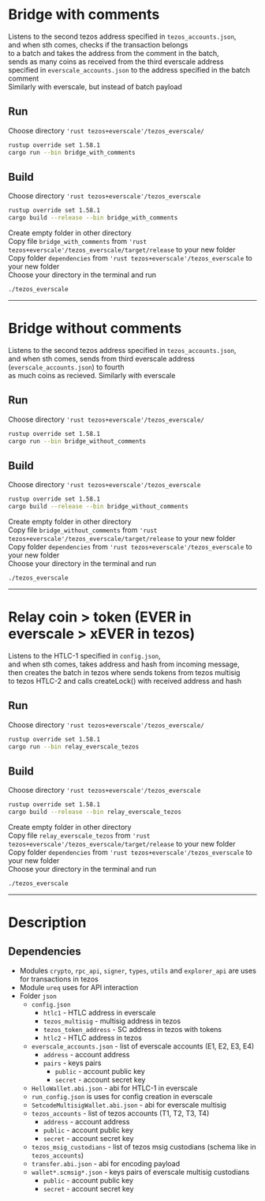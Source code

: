 # Bridge with comments
Listens to the second tezos address specified in `tezos_accounts.json`,  
and when sth comes, checks if the transaction belongs  
to a batch and takes the address from the comment in the batch,  
sends as many coins as received from the third everscale address  
specified in `everscale_accounts.json` to the address specified in the batch comment  
Similarly with everscale, but instead of batch payload  

## Run
Choose directory `'rust tezos+everscale'/tezos_everscale/`  
```bash
rustup override set 1.58.1
cargo run --bin bridge_with_comments
```

## Build
Choose directory `'rust tezos+everscale'/tezos_everscale`  
```bash
rustup override set 1.58.1
cargo build --release --bin bridge_with_comments
```
Create empty folder in other directory  
Copy file `bridge_with_comments` from `'rust tezos+everscale'/tezos_everscale/target/release` to your new folder  
Copy folder `dependencies` from `'rust tezos+everscale'/tezos_everscale` to your new folder  
Choose your directory in the terminal and run  
```bash
./tezos_everscale
```
___
# Bridge without comments
Listens to the second tezos address specified in `tezos_accounts.json`,  
and when sth comes, sends from third everscale address (`everscale_accounts.json`) to fourth  
as much coins as recieved. Similarly with everscale  

## Run
Choose directory `'rust tezos+everscale'/tezos_everscale/`  
```bash
rustup override set 1.58.1
cargo run --bin bridge_without_comments
```

## Build
Choose directory `'rust tezos+everscale'/tezos_everscale`  
```bash
rustup override set 1.58.1
cargo build --release --bin bridge_without_comments
```
Create empty folder in other directory  
Copy file `bridge_without_comments` from `'rust tezos+everscale'/tezos_everscale/target/release` to your new folder  
Copy folder `dependencies` from `'rust tezos+everscale'/tezos_everscale` to your new folder  
Choose your directory in the terminal and run  
```bash
./tezos_everscale
```

___
# Relay coin > token (EVER in everscale > xEVER in tezos)
Listens to the HTLC-1 specified in `config.json`,  
and when sth comes, takes address and hash from incoming message,  
then creates the batch in tezos where sends tokens from tezos multisig  
to tezos HTLC-2 and calls createLock() with received address and hash  

## Run
Choose directory `'rust tezos+everscale'/tezos_everscale/`  
```bash
rustup override set 1.58.1
cargo run --bin relay_everscale_tezos
```

## Build
Choose directory `'rust tezos+everscale'/tezos_everscale`  
```bash
rustup override set 1.58.1
cargo build --release --bin relay_everscale_tezos
```
Create empty folder in other directory  
Copy file `relay_everscale_tezos` from `'rust tezos+everscale'/tezos_everscale/target/release` to your new folder  
Copy folder `dependencies` from `'rust tezos+everscale'/tezos_everscale` to your new folder  
Choose your directory in the terminal and run  
```bash
./tezos_everscale
```

___
# Description
## Dependencies
* Modules `crypto`, `rpc_api`, `signer`, `types`, `utils` and `explorer_api` are uses for transactions in tezos  
* Module `ureq` uses for API interaction  
* Folder `json`  
    + `config.json`  
        - `htlc1` - HTLC address in everscale  
        - `tezos_multisig` - multisig address in tezos  
        - `tezos_token_address` - SC address in tezos with tokens  
        - `htlc2` - HTLC address in tezos  
    + `everscale_accounts.json` - list of everscale accounts (E1, E2, E3, E4)  
        - `address` - account address  
        - `pairs` - keys pairs  
            * `public` - account public key  
            * `secret` - account secret key  
    + `HelloWallet.abi.json` - abi for HTLC-1 in everscale  
    + `run_config.json` is uses for config creation in everscale  
    + `SetcodeMultisigWallet.abi.json` - abi for everscale multisig  
    + `tezos_accounts` - list of tezos accounts (T1, T2, T3, T4)  
        - `address` - account address  
        - `public` - account public key  
        - `secret` - account secret key  
    + `tezos_msig_custodians` - list of tezos msig custodians (schema like in `tezos_accounts`)  
    + `transfer.abi.json` - abi for encoding payload  
    + `wallet*.scmsig*.json` - keys pairs of everscale multisig custodians  
        - `public` - account public key  
        - `secret` - account secret key  
